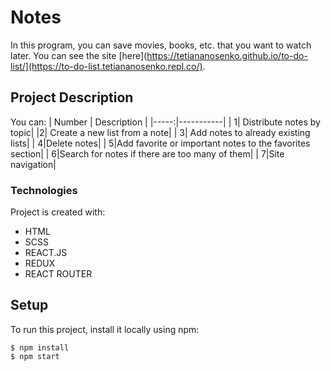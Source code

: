 # Notes
In this program, you can save movies, books, etc. that you want to watch later. You can see the site [here](https://tetiananosenko.github.io/to-do-list/](https://to-do-list.tetiananosenko.repl.co/).
##  Project Description
You can:
| Number | Description |
|-----:|-----------|
| 1| Distribute notes by topic|
|2| Create a new list from a note|
|     3| Add notes to already existing lists|
|     4|Delete notes|
|     5|Add favorite or important notes to the favorites section|
|     6|Search for notes if there are too many of them|
|     7|Site navigation|
### Technologies
Project is created with:
* HTML
* SCSS
* REACT.JS
* REDUX
* REACT ROUTER
 ## Setup
To run this project, install it locally using npm:

```
$ npm install
$ npm start
```
